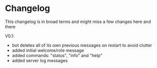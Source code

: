 # Changelog

This changelog is in broad terms and might miss a few changes here and there

V0.1:

- bot deletes all of its own previous messages on restart to avoid clutter
- added initial welcome/role message
- added commands: "status", "info" and "help"
- added server log messages
